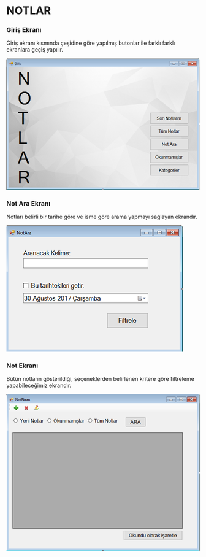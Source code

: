 # NOTLAR
### Giriş Ekranı
Giriş ekranı kısmında çeşidine göre yapılmış butonlar ile farklı farklı ekranlara geçiş yapılır.

![i](https://github.com/mustafakarasu/Notlar/blob/master/Resimler/Screenshot_1.png)
### Not Ara Ekranı
Notları belirli bir tarihe göre ve isme göre arama yapmayı sağlayan ekrandır.

![i](https://github.com/mustafakarasu/Notlar/blob/master/Resimler/Screenshot_4.png)
### Not Ekranı
Bütün notların gösterildiği, seçeneklerden belirlenen kritere göre filtreleme yapabileceğimiz ekrandır.

![i](https://github.com/mustafakarasu/Notlar/blob/master/Resimler/Screenshot_5.png)

